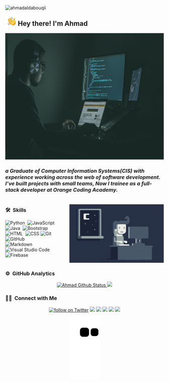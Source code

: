 <p align="left"> <img src="https://komarev.com/ghpvc/?username=ahmadaldabouqii&style=plastic&label=Profile+visits" alt="ahmadaldabouqii" /> </p>
<p align="center">
<img alt="Night Coding" src="./assets/Hand%20Wave.gif" width='40' align="left"/><h2>Hey there! I'm Ahmad</h2>
<img height="400px" width="1000px" src="./assets/img-section.avif">

### **_a Graduate of Computer Information Systems(CIS) with experience working across the web of software development. I’ve built projects with small teams, Now I trainee as a full-stack developer at Orange Coding Academy._**</br></br>

<img alt="Night Coding" src="https://raw.githubusercontent.com/AVS1508/AVS1508/master/assets/Night-Coding.gif" align="right"/>

### 🛠 &nbsp;Skills

![Python](https://img.shields.io/badge/-Python-05122A?style=flat&logo=python)&nbsp;
![JavaScript](https://img.shields.io/badge/-JavaScript-05122A?style=flat&logo=javascript)&nbsp;
![Java](https://img.shields.io/badge/-Java-05122A?style=flat&logo=Java&logoColor=FFA518)&nbsp;
![Bootstrap](https://img.shields.io/badge/-Bootstrap-05122A?style=flat&logo=bootstrap&logoColor=563D7C)&nbsp;\
![HTML](https://img.shields.io/badge/-HTML-05122A?style=flat&logo=HTML5)&nbsp;
![CSS](https://img.shields.io/badge/-CSS-05122A?style=flat&logo=CSS3&logoColor=1572B6)
![Git](https://img.shields.io/badge/-Git-05122A?style=flat&logo=git)&nbsp;
![GitHub](https://img.shields.io/badge/-GitHub-05122A?style=flat&logo=github)&nbsp;\
![Markdown](https://img.shields.io/badge/-Markdown-05122A?style=flat&logo=markdown)&nbsp;
![Visual Studio Code](https://img.shields.io/badge/-Visual%20Studio%20Code-05122A?style=flat&logo=visual-studio-code&logoColor=007ACC)
![Firebase](https://img.shields.io/badge/-Firebase-05122A?style=flat&logo=firebase)&nbsp;<br><br>

### ⚙️ &nbsp;GitHub Analytics

<p align="center">

 <a href="https://github.com/ahmadaldabouqii">
  <img height="165em" src="https://github-readme-stats.vercel.app/api?username=ahmadaldabouqii&include_all_commits=true&show_icons=true&count_private=true&theme=algolia" alt="Ahmad Github Status"/>
  <img height="165em" src="https://github-readme-stats-eight-theta.vercel.app/api/top-langs/?username=ahmadaldabouqii&layout=compact&langs_count=8&theme=algolia"/>
</a>
</p>

### 🤝🏻 &nbsp;Connect with Me

<p align="center">

<a href="https://twitter.com/intent/follow?screen_name=Ahmad_AlDabouqi">
<img src="https://img.shields.io/twitter/follow/Ahmad_AlDabouqi?style=social&logo=twitter" alt="follow on Twitter"></a>
<a href="mailto:aldabouqiahmad@gmail.com"><img src="https://img.shields.io/badge/-aldabouqiahmad@gmail.com-D14836?style=flat&logo=Gmail&logoColor=white"/></a>
<a href="https://www.linkedin.com/in/ahmad-aldabouqi/"><img src="https://img.shields.io/badge/-Ahmad%20AlDabouqi-0077B5?style=flat&logo=Linkedin&logoColor=white"/></a>
<a href="https://dev.to/ahmadaldabouqii"><img src="https://img.shields.io/badge/-Ahmad_AlDabouqi-0A0A0A?style=flat&logo=dev.to&logoColor=white"/></a>
<a href="https://instagram.com/ahmad_aldabouqi/"><img src="https://img.shields.io/badge/-@db-E4405F?style=flat&logo=Instagram&logoColor=white"/></a>
<a href="https://www.facebook.com/mmmmmmmgymmmmmmmmmm/"><img src="https://img.shields.io/badge/-Ahmad_AlDabouqi-1877F2?style=flat&logo=Facebook&logoColor=white"/></a>

</p>
</a>
<div  align="center"> <img src="https://raw.githubusercontent.com/muhiqsimui/muhiqsimui/output/github-contribution-grid-snake.svg" /></div>
